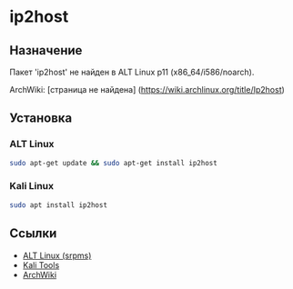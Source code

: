 # ip2host

## Назначение

Пакет 'ip2host' не найден в ALT Linux p11 (x86_64/i586/noarch).

ArchWiki: [страница не найдена] (https://wiki.archlinux.org/title/Ip2host)

## Установка

### ALT Linux
```bash
sudo apt-get update && sudo apt-get install ip2host
```

### Kali Linux
```bash
sudo apt install ip2host
```

## Ссылки

- [ALT Linux (srpms)](https://packages.altlinux.org/ru/p11/srpms/ip2host/)
- [Kali Tools](https://www.kali.org/tools/ip2host/)
- [ArchWiki](https://wiki.archlinux.org/title/Ip2host)
